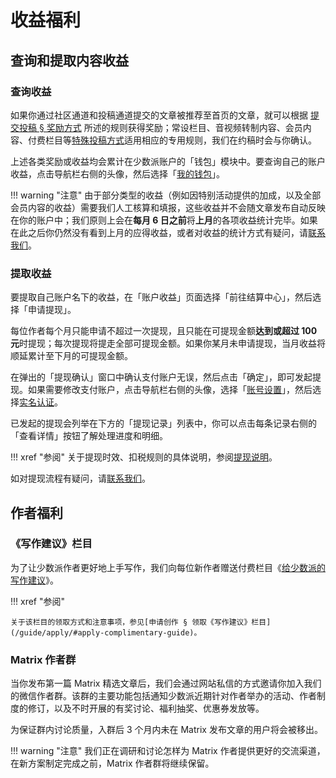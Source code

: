 # 收益福利

## 查询和提取内容收益

### 查询收益

如果你通过社区通道和投稿通道提交的文章被推荐至首页的文章，就可以根据 [提交投稿 § 奖励方式](/guide/submit/#channels-fees) 所述的规则获得奖励；常设栏目、音视频转制内容、会员内容、付费栏目等[特殊投稿方式](/guide/submit#special-channels)适用相应的专用规则，我们在约稿时会与你确认。

上述各类奖励或收益均会累计在少数派账户的「钱包」模块中。要查询自己的账户收益，点击导航栏右侧的头像，然后选择「[我的钱包](https://sspai.com/my/wallet/overview)」。

!!! warning "注意"
    由于部分类型的收益（例如因特别活动提供的加成，以及全部会员内容的收益）需要我们人工核算和填报，这些收益并不会随文章发布自动反映在你的账户中；我们原则上会在**每月 6 日之前**将**上月**的各项收益统计完毕。如果在此之后你仍然没有看到上月的应得收益，或者对收益的统计方式有疑问，请[联系我们](/about/contact)。

### 提取收益

要提取自己账户名下的收益，在「账户收益」页面选择「前往结算中心」，然后选择「申请提现」。

每位作者每个月只能申请不超过一次提现，且只能在可提现金额**达到或超过 100 元**时提现；每次提现将提走全部可提现金额。如果你某月未申请提现，当月收益将顺延累计至下月的可提现金额。

在弹出的「提现确认」窗口中确认支付账户无误，然后点击「确定」，即可发起提现。如果需要修改支付账户，点击导航栏右侧的头像，选择「[账号设置](https://sspai.com/setting/profile)」，然后选择[实名认证](https://sspai.com/setting/auth)。

已发起的提现会列举在下方的「提现记录」列表中，你可以点击每条记录右侧的「查看详情」按钮了解处理进度和明细。

!!! xref "参阅"
    关于提现时效、扣税规则的具体说明，参阅[提现说明](https://sspai.com/page/withdrawal)。

如对提现流程有疑问，请[联系我们](/about/contact)。

## 作者福利

### 《写作建议》栏目

为了让少数派作者更好地上手写作，我们向每位新作者赠送付费栏目《[给少数派的写作建议](https://sspai.com/series/268)》。

!!! xref "参阅"

    关于该栏目的领取方式和注意事项，参见[申请创作 § 领取《写作建议》栏目](/guide/apply/#apply-complimentary-guide)。

### Matrix 作者群

当你发布第一篇 Matrix 精选文章后，我们会通过网站私信的方式邀请你加入我们的微信作者群。该群的主要功能包括通知少数派近期针对作者举办的活动、作者制度的修订，以及不时开展的有奖讨论、福利抽奖、优惠券发放等。

为保证群内讨论质量，入群后 3 个月内未在 Matrix 发布文章的用户将会被移出。

!!! warning "注意"
    我们正在调研和讨论怎样为 Matrix 作者提供更好的交流渠道，在新方案制定完成之前，Matrix 作者群将继续保留。